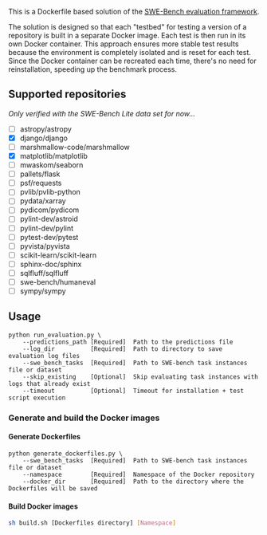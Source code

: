 This is a Dockerfile based solution of the [SWE-Bench evaluation framework](https://github.com/princeton-nlp/SWE-bench/tree/main/swebench/harness).

The solution is designed so that each "testbed" for testing a version of a repository is built in a separate Docker
image. Each test is then run in its own Docker container. This approach ensures more stable test results because the
environment is completely isolated and is reset for each test. Since the Docker container can be recreated each time,
there's no need for reinstallation, speeding up the benchmark process.

## Supported repositories
_Only verified with the SWE-Bench Lite data set for now..._

- [ ] astropy/astropy
- [x] django/django
- [ ] marshmallow-code/marshmallow
- [x] matplotlib/matplotlib
- [ ] mwaskom/seaborn
- [ ] pallets/flask
- [ ] psf/requests
- [ ] pvlib/pvlib-python
- [ ] pydata/xarray
- [ ] pydicom/pydicom
- [ ] pylint-dev/astroid
- [ ] pylint-dev/pylint
- [ ] pytest-dev/pytest
- [ ] pyvista/pyvista
- [ ] scikit-learn/scikit-learn
- [ ] sphinx-doc/sphinx
- [ ] sqlfluff/sqlfluff
- [ ] swe-bench/humaneval
- [ ] sympy/sympy

## Usage



```
python run_evaluation.py \
    --predictions_path [Required]  Path to the predictions file 
    --log_dir          [Required]  Path to directory to save evaluation log files 
    --swe_bench_tasks  [Required]  Path to SWE-bench task instances file or dataset 
    --skip_existing    [Optional]  Skip evaluating task instances with logs that already exist
    --timeout          [Optional]  Timeout for installation + test script execution
```

### Generate and build the Docker images

#### Generate Dockerfiles 

```
python generate_dockerfiles.py \
    --swe_bench_tasks  [Required]  Path to SWE-bench task instances file or dataset 
    --namespace        [Required]  Namespace of the Docker repository 
    --docker_dir       [Required]  Path to the directory where the Dockerfiles will be saved
```

#### Build Docker images

```bash
sh build.sh [Dockerfiles directory] [Namespace]
```
